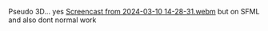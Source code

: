Pseudo 3D... yes
[Screencast from 2024-03-10 14-28-31.webm](https://github.com/mypzik3D/pseudo3D/assets/149926497/e341f529-0814-4c4e-b1dd-9c988ffdb32a)
but on SFML and also dont normal work
